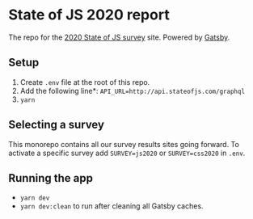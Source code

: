 # State of JS 2020 report

The repo for the [2020 State of JS survey](https://2020.stateofjs.com/) site. Powered by [Gatsby](https://www.gatsbyjs.org/).

## Setup

1. Create `.env` file at the root of this repo.
2. Add the following line*: `API_URL=http://api.stateofjs.com/graphql`
3. `yarn`

## Selecting a survey

This monorepo contains all our survey results sites going forward. To activate a specific survey add `SURVEY=js2020` or `SURVEY=css2020` in `.env`. 

## Running the app

- `yarn dev`
- `yarn dev:clean` to run after cleaning all Gatsby caches. 
